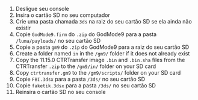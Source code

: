 1. Desligue seu console
2. Insira o cartão SD no seu computador
3. Crie uma pasta chamada `3ds` na raiz do seu cartão SD se ela ainda não existir
4. Copie `GodMode9.firm` do `.zip` do GodMode9 para a pasta `/luma/payloads/` no seu cartão SD
5. Copie a pasta `gm9` do `.zip` do GodMode9 para a raiz do seu cartão SD
6. Create a folder named `in` in the `/gm9/` folder if it does not already exist
7. Copy the 11.15.0 CTRTransfer image `.bin` and `.bin.sha` files from the CTRTransfer `.zip` to the `/gm9/in/` folder on your SD card
8. Copy `ctrtransfer.gm9` to the `/gm9/scripts/` folder on your SD card
9. Copie `FBI.3dsx` para a pasta `/3ds/` no seu cartão SD
10. Copie `faketik.3dsx` para a pasta `/3ds/` no seu cartão SD
11. Reinsira o cartão SD no seu console
